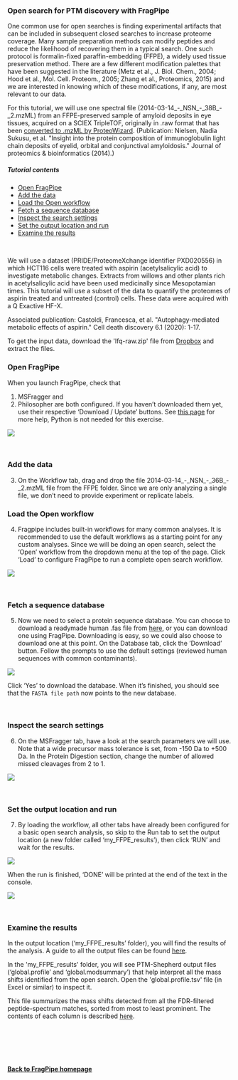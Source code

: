 ### Open search for PTM discovery with FragPipe

One common use for open searches is finding experimental artifacts that can be included in subsequent closed searches to increase proteome coverage. Many sample preparation methods can modify peptides and reduce the likelihood of recovering them in a typical search. One such protocol is formalin-fixed paraffin-embedding (FFPE), a widely used tissue preservation method. There are a few different modification palettes that have been suggested in the literature (Metz et al., J. Biol. Chem., 2004; Hood et al., Mol. Cell. Proteom., 2005; Zhang et al., Proteomics, 2015) and we are interested in knowing which of these modifications, if any, are most relevant to our data.

For this tutorial, we will use one spectral file (2014-03-14\_-\_NSN\_-\_38B\_-\_2.mzML) from an FFPE-preserved sample of amyloid deposits in eye tissues, acquired on a SCIEX TripleTOF, originally in .raw format that has been [converted to .mzML by ProteoWizard](https://msfragger.nesvilab.org/tutorial_convert.html). (Publication: Nielsen, Nadia Sukusu, et al. "Insight into the protein composition of immunoglobulin light chain deposits of eyelid, orbital and conjunctival amyloidosis." Journal of proteomics & bioinformatics (2014).)


##### Tutorial contents
* [Open FragPipe](https://msfragger.nesvilab.org/tutorial_lfq.html#open-fragpipe)
* [Add the data](https://msfragger.nesvilab.org/tutorial_open.html#add-the-data)
* [Load the Open workflow](https://msfragger.nesvilab.org/tutorial_open.html#load-the-open-workflow)
* [Fetch a sequence database](https://msfragger.nesvilab.org/tutorial_open.html#fetch-a-sequence-database)
* [Inspect the search settings](https://msfragger.nesvilab.org/tutorial_open.html#inspect-the-search-settings)
* [Set the output location and run](https://msfragger.nesvilab.org/tutorial_open.html#set-the-output-location-and-run)
* [Examine the results](https://msfragger.nesvilab.org/tutorial_open.html#examine-the-results)


<br>

We will use a dataset (PRIDE/ProteomeXchange identifier PXD020556) in which HCT116 cells were treated with aspirin (acetylsalicylic acid) to investigate metabolic changes. Extracts from willows and other plants rich in acetylsalicylic acid have been used medicinally since Mesopotamian times. This tutorial will use a subset of the data to quantify the proteomes of aspirin treated and untreated (control) cells. These data were acquired with a Q Exactive HF-X.

Associated publication: Castoldi, Francesca, et al. "Autophagy-mediated metabolic effects of aspirin." Cell death discovery 6.1 (2020): 1-17.

To get the input data, download the 'lfq-raw.zip' file from [Dropbox](https://www.dropbox.com/sh/azdbblag7whv9v7/AACk8t4-6LowMYobKyXxUMS8a?dl=0) and extract the files.


### Open FragPipe
When you launch FragPipe, check that 
1. MSFragger and 
2. Philosopher
are both configured. If you haven’t downloaded them yet, use their respective ‘Download / Update’ buttons. See [this page](https://msfragger.nesvilab.org/tutorial_setup_fragpipe.html) for more help, Python is not needed for this exercise.

![](https://raw.githubusercontent.com/Nesvilab/MSFragger/master/images/open-config.png)

<br>

### Add the data
3. On the Workflow tab, drag and drop the file 2014-03-14\_-\_NSN\_-\_36B\_-\_2.mzML file from the FFPE folder. Since we are only analyzing a single file, we don’t need to provide experiment or replicate labels.

### Load the Open workflow
4. Fragpipe includes built-in workflows for many common analyses. It is recommended to use the default workflows as a starting point for any custom analyses. Since we will be doing an open search, select the ‘Open’ workflow from the dropdown menu at the top of the page. Click ‘Load’ to configure FragPipe to run a complete open search workflow.

![](https://raw.githubusercontent.com/Nesvilab/MSFragger/master/images/open-workflow.png)

<br>

### Fetch a sequence database
5. Now we need to select a protein sequence database. You can choose to download a readymade human .fas file from [here](https://www.dropbox.com/s/v8tlkwu96f3txfj/2021-05-07-decoys-reviewed-contam-UP000005640.fas?dl=0), or you can download one using FragPipe. Downloading is easy, so we could also choose to download one at this point. On the Database tab, click the ‘Download’ button. Follow the prompts to use the default settings (reviewed human sequences with common contaminants).

![](https://raw.githubusercontent.com/Nesvilab/MSFragger/master/images/lfq-databaseoptions.png)

Click ‘Yes’ to download the database. When it’s finished, you should see that the `FASTA file path` now points to the new database.


<br>

### Inspect the search settings
6. On the MSFragger tab, have a look at the search parameters we will use. Note that a wide precursor mass tolerance is set, from -150 Da to +500 Da. In the Protein Digestion section, change the number of allowed missed cleavages from 2 to 1.

![](https://raw.githubusercontent.com/Nesvilab/MSFragger/master/images/open-search.png)

<br>

### Set the output location and run
7. By loading the workflow, all other tabs have already been configured for a basic open search analysis, so skip to the Run tab to set the output location (a new folder called ‘my_FFPE_results’), then click ‘RUN’ and wait for the results.

![](https://raw.githubusercontent.com/Nesvilab/MSFragger/master/images/open-run.png)


When the run is finished, ‘DONE’ will be printed at the end of the text in the console.

![](https://raw.githubusercontent.com/Nesvilab/MSFragger/master/images/tmt-2plexes-done.png)

<br>

### Examine the results
In the output location (‘my_FFPE_results’ folder), you will find the results of the analysis. A guide to all the output files can be found [here](https://msfragger.nesvilab.org/tutorial_fragpipe_outputs.html).

In the 'my_FFPE_results' folder, you will see PTM-Shepherd output files (‘global.profile’ and ‘global.modsummary’) that help interpret all the mass shifts identified from the open search. Open the 'global.profile.tsv' file (in Excel or similar) to inspect it.

This file summarizes the mass shifts detected from all the FDR-filtered peptide-spectrum matches, sorted from most to least prominent. The contents of each column is described [here](https://msfragger.nesvilab.org/tutorial_fragpipe_outputs.html#globalprofiletsv).

<br>
<br>
<br>
<br>

#### [Back to FragPipe homepage](https://fragpipe.nesvilab.org/)
